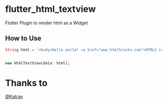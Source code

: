 # flutter_html_textview

Flutter Plugin to render html as a Widget

## How to Use

```dart
String html = '<body>Hello world! <a href="www.html5rocks.com">HTML5 rocks!';


new HtmlTextView(data: html);
```

# Thanks to

[@Katran](https://github.com/Katarn)


